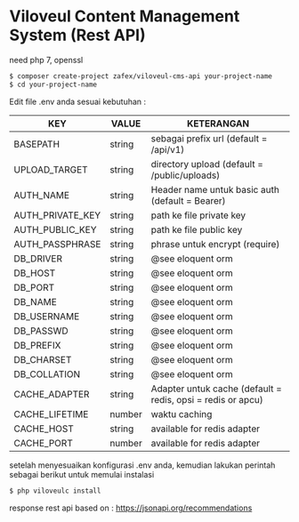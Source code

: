 
# Viloveul Content Management System (Rest API)

need php 7, openssl

```bash
$ composer create-project zafex/viloveul-cms-api your-project-name
$ cd your-project-name
```

Edit file .env anda sesuai kebutuhan :

| KEY | VALUE | KETERANGAN |
| - | - | - |
| BASEPATH | string | sebagai prefix url (default = /api/v1) |
| UPLOAD_TARGET | string | directory upload (default = /public/uploads) |
| AUTH_NAME | string | Header name untuk basic auth (default = Bearer) |
| AUTH_PRIVATE_KEY | string | path ke file private key |
| AUTH_PUBLIC_KEY | string | path ke file public key |
| AUTH_PASSPHRASE | string | phrase untuk encrypt (require) |
| DB_DRIVER | string | @see eloquent orm |
| DB_HOST | string | @see eloquent orm |
| DB_PORT | string | @see eloquent orm |
| DB_NAME | string | @see eloquent orm |
| DB_USERNAME | string | @see eloquent orm |
| DB_PASSWD | string | @see eloquent orm |
| DB_PREFIX | string | @see eloquent orm |
| DB_CHARSET | string | @see eloquent orm |
| DB_COLLATION | string | @see eloquent orm |
| CACHE_ADAPTER | string | Adapter untuk cache (default = redis, opsi = redis or apcu) |
| CACHE_LIFETIME | number | waktu caching |
| CACHE_HOST | string | available for redis adapter |
| CACHE_PORT | number | available for redis adapter |

setelah menyesuaikan konfigurasi .env anda, kemudian lakukan perintah sebagai berikut untuk memulai instalasi
```bash
$ php viloveulc install
```
response rest api based on : https://jsonapi.org/recommendations
